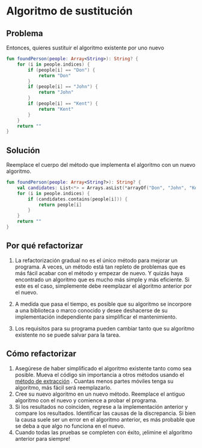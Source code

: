 # Algoritmo de sustitución

## Problema

Entonces, quieres sustituir el algoritmo existente por uno nuevo
```kotlin
fun foundPerson(people: Array<String>): String? {
    for (i in people.indices) {
        if (people[i] == "Don") {
            return "Don"
        }
        if (people[i] == "John") {
            return "John"
        }
        if (people[i] == "Kent") {
            return "Kent"
        }
    }
    return ""
}
```
## Solución
Reemplace el cuerpo del método que implementa el algoritmo con un nuevo algoritmo.
```kotlin
fun foundPerson(people: Array<String?>): String? {
    val candidates: List<*> = Arrays.asList(*arrayOf("Don", "John", "Kent"))
    for (i in people.indices) {
        if (candidates.contains(people[i])) {
            return people[i]
        }
    }
    return ""
}
```
## Por qué refactorizar
1. La refactorización gradual no es el único método para mejorar un programa. A veces, un método está tan repleto de problemas que es más fácil acabar con el método y empezar de nuevo. Y quizás haya encontrado un algoritmo que es mucho más simple y más eficiente. Si este es el caso, simplemente debe reemplazar el algoritmo anterior por el nuevo.

2. A medida que pasa el tiempo, es posible que su algoritmo se incorpore a una biblioteca o marco conocido y desee deshacerse de su implementación independiente para simplificar el mantenimiento.

3. Los requisitos para su programa pueden cambiar tanto que su algoritmo existente no se puede salvar para la tarea.

## Cómo refactorizar

1. Asegúrese de haber simplificado el algoritmo existente tanto como sea posible. Mueva el código sin importancia a otros métodos usando el [método de extracción](ExtractMethod.md) . Cuantas menos partes móviles tenga su algoritmo, más fácil será reemplazarlo.
2. Cree su nuevo algoritmo en un nuevo método. Reemplace el antiguo algoritmo con el nuevo y comience a probar el programa.
3. Si los resultados no coinciden, regrese a la implementación anterior y compare los resultados. Identificar las causas de la discrepancia. Si bien la causa suele ser un error en el algoritmo anterior, es más probable que se deba a que algo no funciona en el nuevo.
4. Cuando todas las pruebas se completen con éxito, ¡elimine el algoritmo anterior para siempre!
